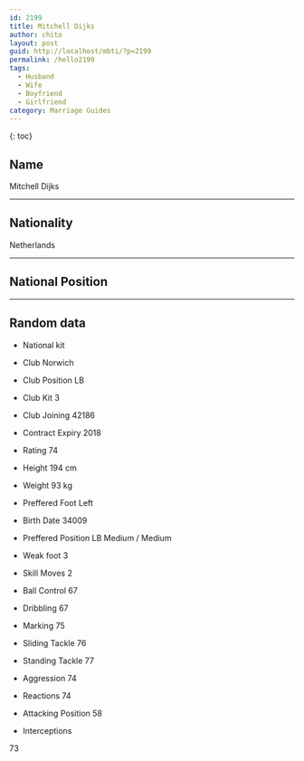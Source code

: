 ```yaml
---
id: 2199
title: Mitchell Dijks
author: chito
layout: post
guid: http://localhost/mbti/?p=2199
permalink: /hello2199
tags:
  - Husband
  - Wife
  - Boyfriend
  - Girlfriend
category: Marriage Guides
---
```



{: toc}


## Name  
Mitchell Dijks 

* * *

## Nationality  
Netherlands 

* * *

## National Position 

* * *

## Random data 

  * National kit 
  * Club 
Norwich 

  * Club Position 
LB 

  * Club Kit 
3 

  * Club Joining 
42186 

  * Contract Expiry 
2018 

  * Rating 
74 

  * Height 
194 cm 

  * Weight 
93 kg 

  * Preffered Foot 
Left 

  * Birth Date 
34009 

  * Preffered Position 
LB Medium / Medium 

  * Weak foot 
3 

  * Skill Moves 
2 

  * Ball Control 
67 

  * Dribbling 
67 

  * Marking 
75 

  * Sliding Tackle 
76 

  * Standing Tackle 
77 

  * Aggression 
74 

  * Reactions 
74 

  * Attacking Position 
58 

  * Interceptions 

73</ul>
